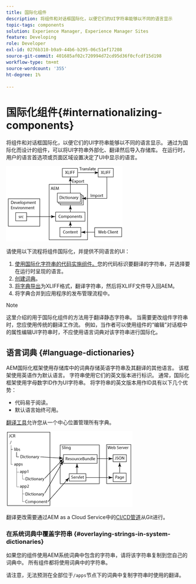 ```yaml
---
title: 国际化组件
description: 将组件和对话框国际化，以便它们的UI字符串能够以不同的语言显示
topic-tags: components
solution: Experience Manager, Experience Manager Sites
feature: Developing
role: Developer
exl-id: 0276b310-b9a9-44b6-b295-06c51ef17208
source-git-commit: 401685af02c720994d72cd95d36f0cfcdf15d198
workflow-type: tm+mt
source-wordcount: '355'
ht-degree: 1%

---
```


# 国际化组件{#internationalizing-components}

将组件和对话框国际化，以便它们的UI字符串能够以不同的语言显示。 通过为国际化而设计的组件，可以将UI字符串外部化、翻译然后导入存储库。 在运行时，用户的语言首选项或页面区域设置决定了UI中显示的语言。

![i18n-components-1.png](/help/implementing/developing/extending/assets/i18n-comp1.png)

请使用以下流程将组件国际化，并提供不同语言的UI：

1. [使用国际化字符串的代码实施组件。](/help/implementing/developing/extending/i18n/dev.md)您的代码标识要翻译的字符串，并选择要在运行时呈现的语言。
1. [创建词典](/help/implementing/developing/extending/i18n/translator.md#creating-a-dictionary)。
1. [将字典导出](/help/implementing/developing/extending/i18n/translator.md#exporting-a-dictionary)为XLIFF格式，翻译字符串，然后将XLIFF文件导入回AEM。
1. 将字典合并到应用程序的发布管理流程中。

>[!NOTE]
>
>这里介绍的用于国际化组件的方法用于翻译静态字符串。 当需要更改组件字符串时，您应使用传统的翻译工作流。 例如，当作者可以使用组件的“编辑”对话框中的属性编辑UI字符串时，不应使用语言词典对该字符串进行国际化。

## 语言词典 {#language-dictionaries}

AEM国际化框架使用存储库中的词典存储英语字符串及其翻译的其他语言。 该框架使用英语作为默认语言。 字符串使用它们的英文版本进行标识。 通常，国际化框架使用字母数字ID作为UI字符串。 将字符串的英文版本用作ID具有以下几个优势：

* 代码易于阅读。
* 默认语言始终可用。

[翻译工具](/help/implementing/developing/extending/i18n/translator.md)允许您从一个中心位置管理所有字典。

![i18n-components-2](/help/implementing/developing/extending/assets/i18n-comp2.png)

翻译更改需要通过AEM as a Cloud Service中的[CI/CD管道](/help/implementing/cloud-manager/configuring-pipelines/introduction-ci-cd-pipelines.md)从Git进行。

### 在系统词典中覆盖字符串 {#overlaying-strings-in-system-dictionaries}

如果您的组件使用AEM系统词典中包含的字符串，请将该字符串复制到您自己的词典中。 所有组件都将使用词典中的字符串。

请注意，无法预测在全部位于`/apps`节点下的词典中复制字符串时使用的翻译。
